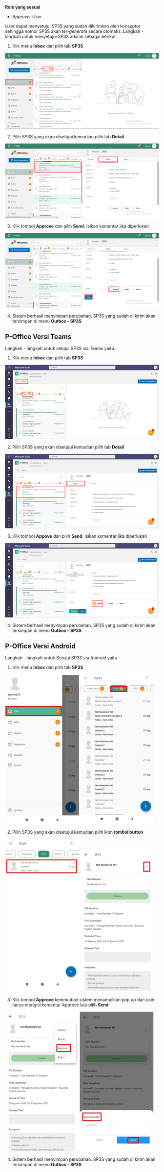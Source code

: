 **Role yang sesuai**

- *Approver User*

*User* dapat menyetujui SP3S yang sudah dikirimkan oleh konseptor sehingga nomor SP3S akan ter-*generate* secara otomatis. Langkah - langkah untuk menyetujui SP3S adalah sebagai berikut

1. Klik menu **Inbox** dan pilih tab **SP3S**

![gambar](SP3S/SP3S_Web/SP30.png)

2. Pilih SP3S yang akan disetujui kemudian pilih tab **Detail**

![gambar](SP3S/SP3S_Web/SP31.png)

3. Klik tombol **Approve** dan pilih **Send.** Isikan komentar jika diperlukan

![gambar](SP3S/SP3S_Web/SP32.png)

4. Sistem berhasil menyimpan perubahan. SP3S yang sudah di kirim akan tersimpan di menu **Outbox - SP3S**


## **P-Office Versi Teams**


Langkah - langkah untuk setujui SP3S via Teams yaitu :

1. Klik menu **Inbox** dan pilih tab **SP3S**

![gambar](SP3S/SP3S_Teams/SP3S31.png)

2. Pilih SP3S yang akan disetujui kemudian pilih tab **Detail**

![gambar](SP3S/SP3S_Teams/SP3S32.png)

3. Klik tombol **Appove** dan pilih **Send**. Isikan komentar jika diperlukan

![gambar](SP3S/SP3S_Teams/SP3S33.png)

4. Sistem berhasil menyimpan perubahan. SP3S yang sudah di kirim akan tersimpan di menu **Outbox – SP3S**


## **P-Office Versi Android**

Langkah - langkah untuk Setujui SP3S via Android yaitu : 

1. Klik menu **Inbox** dan pilih tab **SP3S**
   
![gambar](SP3S/SP3S_Android/SetujuSP3S/A01.jpg) ![gambar](SP3S/SP3S_Android/SetujuSP3S/A02.jpg)
   
2. Pilih SP3S yang akan disetujui kemudian pilih ikon **tombol button**

![gambar](SP3S/SP3S_Android/SetujuSP3S/A03.jpg) ![gambar](SP3S/SP3S_Android/SetujuSP3S/A04.jpg)

3. Klik tombol **Approve** kemmudian sistem menampilkan pop up dan user  harus mengisi komentar Approve lalu pilih **Send**

![gambar](SP3S/SP3S_Android/SetujuSP3S/A05.jpg) ![gambar](SP3S/SP3S_Android/SetujuSP3S/A06.jpg)

4. Sistem berhasil menyimpan perubahan. SP3S yang sudah di kirim akan tersimpan di menu **Outbox – SP3S**